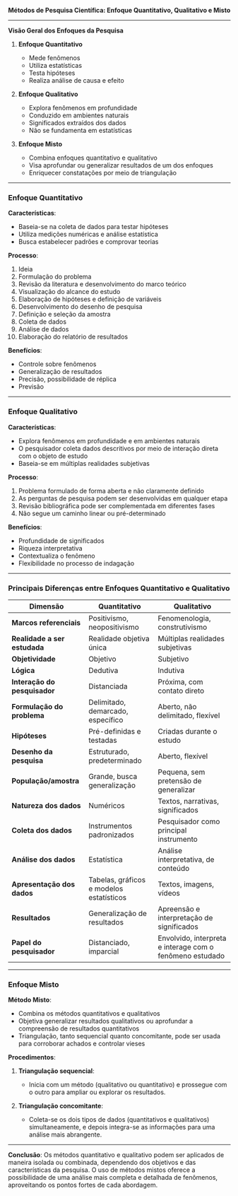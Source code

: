 **Métodos de Pesquisa Científica: Enfoque Quantitativo, Qualitativo e Misto**

---

**Visão Geral dos Enfoques da Pesquisa**

1. **Enfoque Quantitativo**
   - Mede fenômenos
   - Utiliza estatísticas
   - Testa hipóteses
   - Realiza análise de causa e efeito

2. **Enfoque Qualitativo**
   - Explora fenômenos em profundidade
   - Conduzido em ambientes naturais
   - Significados extraídos dos dados
   - Não se fundamenta em estatísticas

3. **Enfoque Misto**
   - Combina enfoques quantitativo e qualitativo
   - Visa aprofundar ou generalizar resultados de um dos enfoques
   - Enriquecer constatações por meio de triangulação

---

### Enfoque Quantitativo

**Características**:
- Baseia-se na coleta de dados para testar hipóteses
- Utiliza medições numéricas e análise estatística
- Busca estabelecer padrões e comprovar teorias

**Processo**:
1. Ideia
2. Formulação do problema
3. Revisão da literatura e desenvolvimento do marco teórico
4. Visualização do alcance do estudo
5. Elaboração de hipóteses e definição de variáveis
6. Desenvolvimento do desenho de pesquisa
7. Definição e seleção da amostra
8. Coleta de dados
9. Análise de dados
10. Elaboração do relatório de resultados

**Benefícios**:
- Controle sobre fenômenos
- Generalização de resultados
- Precisão, possibilidade de réplica
- Previsão

---

### Enfoque Qualitativo

**Características**:
- Explora fenômenos em profundidade e em ambientes naturais
- O pesquisador coleta dados descritivos por meio de interação direta com o objeto de estudo
- Baseia-se em múltiplas realidades subjetivas

**Processo**:
1. Problema formulado de forma aberta e não claramente definido
2. As perguntas de pesquisa podem ser desenvolvidas em qualquer etapa
3. Revisão bibliográfica pode ser complementada em diferentes fases
4. Não segue um caminho linear ou pré-determinado

**Benefícios**:
- Profundidade de significados
- Riqueza interpretativa
- Contextualiza o fenômeno
- Flexibilidade no processo de indagação

---

### Principais Diferenças entre Enfoques Quantitativo e Qualitativo

| **Dimensão**               | **Quantitativo**                                               | **Qualitativo**                                               |
|----------------------------|---------------------------------------------------------------|---------------------------------------------------------------|
| **Marcos referenciais**     | Positivismo, neopositivismo                                    | Fenomenologia, construtivismo                                  |
| **Realidade a ser estudada**| Realidade objetiva única                                       | Múltiplas realidades subjetivas                                |
| **Objetividade**            | Objetivo                                                      | Subjetivo                                                      |
| **Lógica**                  | Dedutiva                                                      | Indutiva                                                       |
| **Interação do pesquisador**| Distanciada                                                   | Próxima, com contato direto                                    |
| **Formulação do problema**  | Delimitado, demarcado, específico                              | Aberto, não delimitado, flexível                               |
| **Hipóteses**               | Pré-definidas e testadas                                       | Criadas durante o estudo                                       |
| **Desenho da pesquisa**     | Estruturado, predeterminado                                    | Aberto, flexível                                               |
| **População/amostra**       | Grande, busca generalização                                    | Pequena, sem pretensão de generalizar                          |
| **Natureza dos dados**      | Numéricos                                                     | Textos, narrativas, significados                               |
| **Coleta dos dados**        | Instrumentos padronizados                                     | Pesquisador como principal instrumento                         |
| **Análise dos dados**       | Estatística                                                   | Análise interpretativa, de conteúdo                            |
| **Apresentação dos dados**  | Tabelas, gráficos e modelos estatísticos                       | Textos, imagens, vídeos                                        |
| **Resultados**              | Generalização de resultados                                   | Apreensão e interpretação de significados                      |
| **Papel do pesquisador**    | Distanciado, imparcial                                        | Envolvido, interpreta e interage com o fenômeno estudado       |

---

### Enfoque Misto

**Método Misto**:
- Combina os métodos quantitativos e qualitativos
- Objetiva generalizar resultados qualitativos ou aprofundar a compreensão de resultados quantitativos
- Triangulação, tanto sequencial quanto concomitante, pode ser usada para corroborar achados e controlar vieses

**Procedimentos**:
1. **Triangulação sequencial**:
   - Inicia com um método (qualitativo ou quantitativo) e prossegue com o outro para ampliar ou explorar os resultados.

2. **Triangulação concomitante**:
   - Coleta-se os dois tipos de dados (quantitativos e qualitativos) simultaneamente, e depois integra-se as informações para uma análise mais abrangente.

---

**Conclusão**:
Os métodos quantitativo e qualitativo podem ser aplicados de maneira isolada ou combinada, dependendo dos objetivos e das características da pesquisa. O uso de métodos mistos oferece a possibilidade de uma análise mais completa e detalhada de fenômenos, aproveitando os pontos fortes de cada abordagem.
